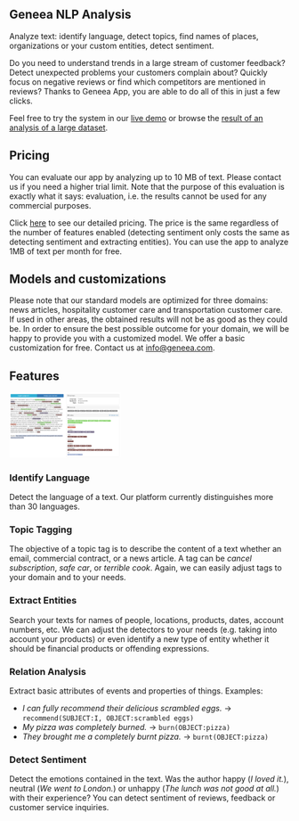 ## Geneea NLP Analysis

Analyze text: identify language, detect topics, find names of places, organizations or your custom entities, detect sentiment.

Do you need to understand trends in a large stream of customer feedback? Detect unexpected problems your customers complain about? Quickly focus on negative reviews or find which competitors are mentioned in reviews? Thanks to Geneea App, you are able to do all of this in just a few clicks. 

Feel free to try the system in our [live demo](https://demo.geneea.com) or browse the [result of an analysis of a large dataset](https://frida.geneea.com/index.html#/airlines?s=eyJxIjoiKjoqIiwiZiI6W119).

## Pricing

You can evaluate our app by analyzing up to 10 MB of text. Please contact us if you need a higher trial limit. Note that the purpose of this evaluation is exactly what it says: evaluation, i.e. the results cannot be used for any commercial purposes.

Click [here](https://www.geneea.com/pricing) to see our detailed pricing. The price is the same regardless of the number of features enabled (detecting sentiment only costs the same as detecting sentiment and extracting entities). You can use the app to analyze 1MB of text per month for free.

## Models and customizations

Please note that our standard models are optimized for three domains: news articles, hospitality customer care and transportation customer care. If used in other areas, the obtained results will not be as good as they could be. In order to ensure the best possible outcome for your domain, we will be happy to provide you with a customized model. We offer a basic customization for free. Contact us at info@geneea.com.

## Features

<img src="/img/demo-screenshot.png" alt="Screenshot - Geneea Demo" style="width: 200px;"/>

### Identify Language

Detect the language of a text. Our platform currently distinguishes more than 30 languages.

### Topic Tagging

The objective of a topic tag is to describe the content of a text whether an email, commercial
contract, or a news article. A tag can be _cancel subscription_, _safe car_, or _terrible cook_.
Again, we can easily adjust tags to your domain and to your needs.

### Extract Entities

Search your texts for names of people, locations, products, dates, account numbers, etc.
We can adjust the detectors to your needs (e.g. taking into account your products) or even
identify a new type of entity whether it should be financial products or offending expressions.

### Relation Analysis

Extract basic attributes of events and properties of things. Examples:

  * _I can fully recommend their delicious scrambled eggs._ &rarr; `recommend(SUBJECT:I, OBJECT:scrambled eggs)`
  * _My pizza was completely burned._ &rarr; `burn(OBJECT:pizza)`
  * _They brought me a completely burnt pizza._ &rarr; `burnt(OBJECT:pizza)`

### Detect Sentiment

Detect the emotions contained in the text. Was the author happy (_I loved it._),
neutral (_We went to London._) or unhappy (_The lunch was not good at all._) with their experience? You can detect sentiment of reviews, feedback or customer service inquiries.

